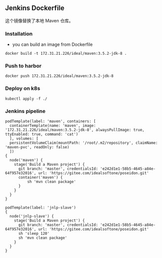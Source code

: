 ## Jenkins Dockerfile

这个镜像替换了本地 Maven 仓库。


### Installation

* you can build an image from Dockerfile

```
docker build -t 172.31.21.226/ideal/maven:3.5.2-jdk-8 .
```

### Push to harbor

```
docker push 172.31.21.226/ideal/maven:3.5.2-jdk-8
```

### Deploy on k8s

```
kubectl apply -f ./
```

### Jenkins pipeline
```
podTemplate(label: 'maven', containers: [
  containerTemplate(name: 'maven', image: '172.31.21.226/ideal/maven:3.5.2-jdk-8', alwaysPullImage: true, ttyEnabled: true, command: 'cat')
  ], volumes: [
  persistentVolumeClaim(mountPath: '/root/.m2/repository', claimName: 'maven-pvc', readOnly: false)
  ])
{
  node('maven') {
    stage('Build a Maven project') {
      git branch: 'master', credentialsId: 'e242d1e1-58b5-4645-a84e-64f957e32016', url: 'https://gitee.com/idealsoftone/poseidon.git'
      container('maven') {
          sh 'mvn clean package'
      }
    }
  }
}
```

```
podTemplate(label: 'jnlp-slave')
{
  node('jnlp-slave') {
    stage('Build a Maven project') {
      git branch: 'master', credentialsId: 'e242d1e1-58b5-4645-a84e-64f957e32016', url: 'https://gitee.com/idealsoftone/poseidon.git'
      sh 'sleep 120'
      sh 'mvn clean package'
    }
  }
}
```
